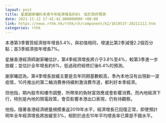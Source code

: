 ```yaml
---
layout: post
title: 星展謝家曦料本港今年經濟增長約6%　低於政府預測
date: 2021-11-12 17:41:42.000000000 +08:00
link: https://news.rthk.hk/rthk/ch/component/k2/1619537-20211112.htm
categories: rthk
---
```


本港第3季實質經濟按年增長5.4%，與初值相同，增速比第2季減慢2.2個百分點；首3季經濟按年增長7%。

星展香港經濟師謝家曦估計，第4季經濟增長將介乎3.8%至4%，較第3季進一步放緩；並估計全年增長約6%，低過政府經修訂後6.4%的預測。

謝家曦認為，第4季增長放緩主要是去年同期基數較高，季內本地沒有出現新一波疫情，10月推出的第二輪消費券持續刺激消費市道，都利好本季經濟。

但他指，期內股市和樓市調整，所帶來的負財富效應或會影響消費。而內地經濟下行，特別是內地的限電政策，會否影響本港出口表現，仍有待觀察。

他指，隨著香港經濟總量規模重返2019年水平，經濟增長已回復正常，即使預計明年全年經濟增長將放緩至3%，相對於過去10年平均增長率已算是不錯水平。
